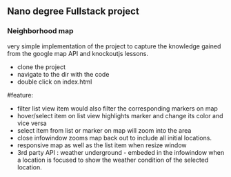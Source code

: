 ## Nano degree Fullstack project
### Neighborhood map

very simple implementation of the project to capture the knowledge gained from the google map API and knockoutjs lessons.

- clone the project
- navigate to the dir with the code
- double click on index.html

#feature: 

- filter list view item would also filter the corresponding markers on map
- hover/select item on list view highlights marker and change its color and vice versa
- select item from list or marker on map will zoom into the area
- close infowindow zooms map back out to include all initial locations.
- responsive map as well as the list item when resize window 
- 3rd party API : weather underground - embeded in the infowindow when a location is focused to show the weather condition of the selected location.